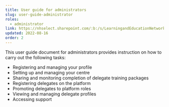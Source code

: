 ```yaml
---
title: User guide for administrators
slug: user-guide-administrator
roles:
  - administrator
link: https://nhselect.sharepoint.com/:b:/s/LearningandEducationNetworks/DSP/Efs_x-uyAERNjVd92bACG7QBGizHPE_IwmXBKb-nsT6_dg
updated: 2022-08-16
order: 2
---
```

This user guide document for administrators provides instruction on how to carry out the following tasks:

- Registering and managing your profile
- Setting up and managing your centre
- Sharing and monitoring completion of delegate training packages​
- Registering delegates on the platform
- Promoting delegates to platform roles
- Viewing and managing delegate profiles
- Accessing support​
